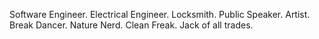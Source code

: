 Software Engineer. Electrical Engineer. Locksmith. Public Speaker. Artist. Break Dancer. Nature Nerd. Clean Freak. Jack of all trades.
